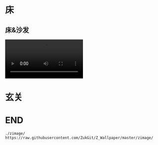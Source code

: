 #  床


## 床&沙发


<video autoplay="true" controls="controls" width="50%" hight="50%" >
<source src="./zimage/zvideo/01homething/chuang1.mp4" type="video/mp4" />
</video>

# 玄关


# END
```
./zimage/
https://raw.githubusercontent.com/ZukGit/Z_Wallpaper/master/zimage/


```

